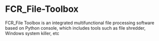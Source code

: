 # FCR_File-Toolbox
FCR_File Toolbox is an integrated multifunctional file processing software based on Python console, which includes tools such as file shredder, Windows system killer, etc
